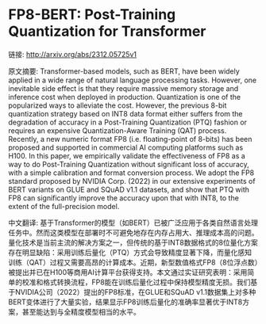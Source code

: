 # FP8-BERT: Post-Training Quantization for Transformer

链接: http://arxiv.org/abs/2312.05725v1

原文摘要:
Transformer-based models, such as BERT, have been widely applied in a wide
range of natural language processing tasks. However, one inevitable side effect
is that they require massive memory storage and inference cost when deployed in
production. Quantization is one of the popularized ways to alleviate the cost.
However, the previous 8-bit quantization strategy based on INT8 data format
either suffers from the degradation of accuracy in a Post-Training Quantization
(PTQ) fashion or requires an expensive Quantization-Aware Training (QAT)
process. Recently, a new numeric format FP8 (i.e. floating-point of 8-bits) has
been proposed and supported in commercial AI computing platforms such as H100.
In this paper, we empirically validate the effectiveness of FP8 as a way to do
Post-Training Quantization without significant loss of accuracy, with a simple
calibration and format conversion process. We adopt the FP8 standard proposed
by NVIDIA Corp. (2022) in our extensive experiments of BERT variants on GLUE
and SQuAD v1.1 datasets, and show that PTQ with FP8 can significantly improve
the accuracy upon that with INT8, to the extent of the full-precision model.

中文翻译:
基于Transformer的模型（如BERT）已被广泛应用于各类自然语言处理任务中。然而这类模型在部署时不可避免地存在内存占用大、推理成本高的问题。量化技术是当前主流的解决方案之一，但传统的基于INT8数据格式的8位量化方案存在明显缺陷：采用训练后量化（PTQ）方式会导致精度显著下降，而量化感知训练（QAT）过程又需要高昂的计算成本。近期，新型数值格式FP8（8位浮点数）被提出并已在H100等商用AI计算平台获得支持。本文通过实证研究表明：采用简单的校准和格式转换流程，FP8能在训练后量化过程中保持模型精度无损。我们基于NVIDIA公司（2022）提出的FP8标准，在GLUE和SQuAD v1.1数据集上对多种BERT变体进行了大量实验，结果显示FP8训练后量化的准确率显著优于INT8方案，甚至能达到与全精度模型相当的水平。



